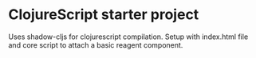# ClojureScript starter project 

Uses shadow-cljs for clojurescript compilation.
Setup with index.html file and core script to attach a basic reagent component.

